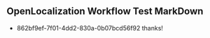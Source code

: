 ## OpenLocalization Workflow Test MarkDown
* 862bf9ef-7f01-4dd2-830a-0b07bcd56f92 thanks!

<!--HONumber=Jul16_HO4-->


